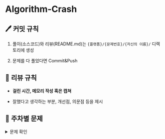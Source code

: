 # Algorithm-Crash

## 🖊 커밋 규칙
1. 풀이(소스코드)와 리뷰(README.md)는 `{플랫폼}/{문제번호}/{자신의 이름}/` 디렉토리에 생성

2. 문제를 다 풀었다면 Commit&Push

## 📌 리뷰 규칙
- **걸린 시간, 메모리 작성 혹은 캡쳐**

- 잘했다고 생각하는 부분, 개선점, 의문점 등을 제시

## 📝 주차별 문제
<details><summary>문제 확인</summary>

|주차|1|2|3|4|
|:---:|:---:|:---:|:---:|:---:|
|**1주차**<br> (07.24 ~ 07.28)|[괄호 추가하기](https://www.acmicpc.net/problem/16637)|[파이프 옮기기](https://www.acmicpc.net/problem/17070)||
|**2주차**<br> (07.29 ~ 08.04)|[단지번호붙이기](https://www.acmicpc.net/problem/2667)|[적록색약](https://www.acmicpc.net/problem/10026)|[연산자 끼워넣기](https://www.acmicpc.net/problem/14888)|[빙산](https://www.acmicpc.net/problem/2573)||
|**3주차**<br> (08.05 ~ 08.11)|[]()|[]()|[]()|[]()||
</details>
